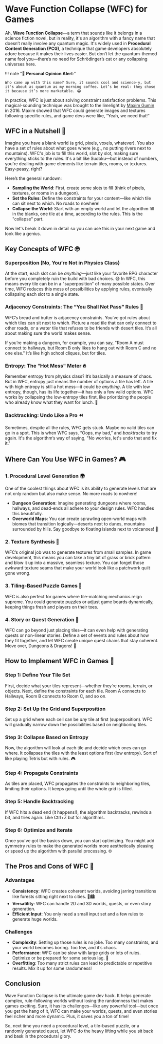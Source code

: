 # Wave Function Collapse (WFC) for Games

Ah, **Wave Function Collapse**—a term that sounds like it belongs in a science fiction novel, but in reality, it's an algorithm with a fancy name that doesn’t really involve any quantum magic. It's widely used in **Procedural Content Generation (PCG)**, a technique that game developers absolutely adore because it makes their lives easier. But don’t let the quantum-themed name fool you—there’s no need for Schrödinger’s cat or any collapsing universes here.

!!! note "🚨 **Personal Opinion Alert**:"  

    Who came up with this name? Sure, it sounds cool and science-y, but it's about as quantum as my morning coffee. Let’s be real: they chose it because it’s more marketable. 😂

In practice, WFC is just about solving constraint satisfaction problems. This magical-sounding technique was brought to the limelight by [Maxim Gumin](https://github.com/mxgmn/WaveFunctionCollapse) in 2016. Maxim showed that WFC could generate images and textures following specific rules, and game devs were like, “Yeah, we need that!”

## WFC in a Nutshell 🥜

Imagine you have a blank world (a grid, pixels, voxels, whatever). You also have a set of rules about what goes where (e.g., no putting rivers next to mountains). WFC's job is to fill this world, slot by slot, making sure everything sticks to the rules. It's a bit like Sudoku—but instead of numbers, you're dealing with game elements like terrain tiles, rooms, or textures. Easy-peasy, right?

Here’s the general rundown:

*   **Sampling the World**: First, create some slots to fill (think of pixels, textures, or rooms in a dungeon).
*   **Set the Rules**: Define the constraints for your content—like which tile can sit next to which. No roads to nowhere!
*   **Collapse the World**: Start with an empty world and let the algorithm fill in the blanks, one tile at a time, according to the rules. This is the "collapse" part.

Now let's break it down in detail so you can use this in your next game and look like a genius.

<!-- more -->

## Key Concepts of WFC 🤓

### Superposition (No, You’re Not in Physics Class)

At the start, each slot can be _anything_—just like your favorite RPG character before you completely ruin the build with bad choices. 😅 In WFC, this means every tile can be in a "superposition" of many possible states. Over time, WFC reduces this mess of possibilities by applying rules, eventually collapsing each slot to a single state.

### Adjacency Constraints: The “You Shall Not Pass” Rules 🚧

WFC’s bread and butter is adjacency constraints. You’ve got rules about which tiles can sit next to which. Picture a road tile that can only connect to other roads, or a water tile that refuses to be friends with desert tiles. It’s all about making sure the world makes sense.

If you’re making a dungeon, for example, you can say, "Room A must connect to hallways, but Room B only likes to hang out with Room C and no one else." It’s like high school cliques, but for tiles.

### Entropy: The "Hot Mess" Meter 🔥

Remember entropy from physics class? It’s basically a measure of chaos. But in WFC, entropy just means the number of options a tile has left. A tile with high entropy is still a hot mess—it could be _anything_. A tile with low entropy, though, has its life together—it has only a few valid options. WFC works by collapsing the low-entropy tiles first, like prioritizing the people who already know what they want for lunch. 🍔

### Backtracking: Undo Like a Pro ⏪

Sometimes, despite all the rules, WFC gets stuck. Maybe no valid tiles can go in a spot. This is when WFC says, “Oops, my bad,” and _backtracks_ to try again. It's the algorithm’s way of saying, "No worries, let's undo that and fix it."

## Where Can You Use WFC in Games? 🎮


### 1\. Procedural Level Generation 🌍

One of the coolest things about WFC is its ability to generate levels that are not only random but also make sense. No more roads to nowhere!

*   **Dungeon Generation**: Imagine generating dungeons where rooms, hallways, and dead-ends all adhere to your design rules. WFC handles this beautifully.
*   **Overworld Maps**: You can create sprawling open-world maps with biomes that transition logically—deserts next to dunes, mountains surrounded by hills. Say goodbye to floating islands next to volcanoes! 🌋

### 2\. Texture Synthesis 🎨

WFC’s original job was to generate textures from small samples. In game development, this means you can take a tiny bit of grass or brick pattern and blow it up into a massive, seamless texture. You can forget those awkward texture seams that make your world look like a patchwork quilt gone wrong.

### 3\. Tiling-Based Puzzle Games 🧩

WFC is also perfect for games where tile-matching mechanics reign supreme. You could generate puzzles or adjust game boards dynamically, keeping things fresh and players on their toes.

### 4\. Story or Quest Generation 📜

WFC can go beyond just placing tiles—it can even help with generating quests or non-linear stories. Define a set of events and rules about how they fit together, and let WFC create unique quest chains that stay coherent. Move over, Dungeons & Dragons! 🐉

## How to Implement WFC in Games 🚀

### Step 1: Define Your Tile Set

First, decide what your tiles represent—whether they’re rooms, terrain, or objects. Next, define the constraints for each tile. Room A connects to Hallways, Room B connects to Room C, and so on.

### Step 2: Set Up the Grid and Superposition

Set up a grid where each cell can be _any_ tile at first (superposition). WFC will gradually narrow down the possibilities based on neighboring tiles.

### Step 3: Collapse Based on Entropy

Now, the algorithm will look at each tile and decide which ones can go where. It collapses the tiles with the least options first (low entropy). Sort of like playing Tetris but with rules. 🎮

### Step 4: Propagate Constraints

As tiles are placed, WFC propagates the constraints to neighboring tiles, limiting their options. It keeps going until the whole grid is filled.

### Step 5: Handle Backtracking

If WFC hits a dead end (it happens!), the algorithm backtracks, rewinds a bit, and tries again. Like Ctrl+Z but for algorithms.

### Step 6: Optimize and Iterate

Once you've got the basics down, you can start optimizing. You might add symmetry rules to make the generated worlds more aesthetically pleasing or speed up the algorithm with parallel processing. ⚙️

## The Pros and Cons of WFC 🎢

### Advantages

*   **Consistency**: WFC creates coherent worlds, avoiding jarring transitions like forests sitting right next to cities. 🌳🏙️
*   **Versatility**: WFC can handle 2D and 3D worlds, quests, or even story generation.
*   **Efficient Input**: You only need a small input set and a few rules to generate huge worlds.

### Challenges

*   **Complexity**: Setting up those rules is no joke. Too many constraints, and your world becomes boring. Too few, and it’s chaos.
*   **Performance**: WFC can be slow with large grids or lots of rules. Optimize or be prepared for some serious lag. 🐢
*   **Overfitting**: Too many strict rules can lead to predictable or repetitive results. Mix it up for some randomness!

Conclusion
----------

Wave Function Collapse is the ultimate game dev hack. It helps generate complex, rule-following worlds without losing the randomness that makes games exciting. Sure, it has its challenges—like any powerful tool—but once you get the hang of it, WFC can make your worlds, quests, and even stories feel richer and more dynamic. Plus, it saves you a ton of time!

So, next time you need a procedural level, a tile-based puzzle, or a randomly generated quest, let WFC do the heavy lifting while you sit back and bask in the procedural glory.